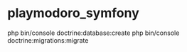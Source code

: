 # playmodoro_symfony


php bin/console doctrine:database:create
php bin/console doctrine:migrations:migrate

